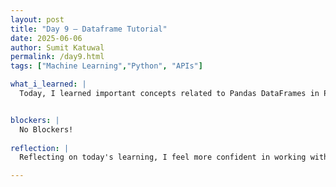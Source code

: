 ```yaml
---
layout: post
title: "Day 9 – Dataframe Tutorial"
date: 2025-06-06
author: Sumit Katuwal
permalink: /day9.html
tags: ["Machine Learning","Python", "APIs"]

what_i_learned: |
  Today, I learned important concepts related to Pandas DataFrames in Python. I explored how to use functions like 'shape' to understand the dimensions of a DataFrame, and 'head()' and 'tail' to preview the first and last few rows of data. I also learned how to access column names and analyze basic statistics such as the maximum, minimum, and standard deviation values using built-in functions. Additionally, the 'describe()' function was introduced, which provides a summary of key statistical measures for numerical columns. We also discussed a project overview, giving context to how these DataFrame tools can be applied in real data analysis scenarios.


blockers: |
  No Blockers!
  
reflection: |
  Reflecting on today's learning, I feel more confident in working with Pandas DataFrames and analyzing data effectively. Understanding how to use functions like 'shape', 'head()', and 'tail()' helps me quickly assess the structure and contents of a dataset. Learning to find the maximum, minimum, and standard deviation values has shown me how to gain insights into the data's distribution and range. The 'describe()' function stood out as a powerful tool for summarizing numerical data with just one line of code. Discussing the project overview helped me see the practical applications of these techniques and how they fit into a larger data analysis workflow. Overall, this session gave me a solid foundation to build on for future projects.

---
```





